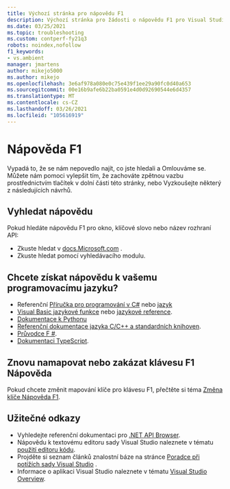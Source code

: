 ```yaml
---
title: Výchozí stránka pro nápovědu F1
description: Výchozí stránka pro žádosti o nápovědu F1 pro Visual Studio
ms.date: 03/25/2021
ms.topic: troubleshooting
ms.custom: contperf-fy21q3
robots: noindex,nofollow
f1_keywords:
- vs.ambient
manager: jmartens
author: mikejo5000
ms.author: mikejo
ms.openlocfilehash: 3e6af978a080e0c75e439f1ee29a90fc0d40a653
ms.sourcegitcommit: 00e16b9afe6b22ba0591e4d0d92690544e6d4357
ms.translationtype: MT
ms.contentlocale: cs-CZ
ms.lasthandoff: 03/26/2021
ms.locfileid: "105616919"
---
```

# <a name="f1-help"></a>Nápověda F1

Vypadá to, že se nám nepovedlo najít, co jste hledali a Omlouváme se. Můžete nám pomoci vylepšit tím, že zachováte zpětnou vazbu prostřednictvím tlačítek v dolní části této stránky, nebo Vyzkoušejte některý z následujících návrhů.

## <a name="search-for-help"></a>Vyhledat nápovědu

Pokud hledáte nápovědu F1 pro okno, klíčové slovo nebo název rozhraní API:

- Zkuste hledat v [docs.Microsoft.com](/) .
- Zkuste hledat pomocí vyhledávacího modulu.

## <a name="get-help-for-your-programming-language"></a>Chcete získat nápovědu k vašemu programovacímu jazyku?

- Referenční [Příručka pro programování v C#](/dotnet/csharp/programming-guide/) nebo [jazyk](/dotnet/csharp/language-reference/)
- [Visual Basic jazykové funkce](/dotnet/visual-basic/programming-guide/language-features/) nebo [jazykové reference](/dotnet/visual-basic/language-reference/).
- [Dokumentace k Pythonu](https://docs.python.org/)
- [Referenční dokumentace jazyka C/C++ a standardních knihoven](/cpp/cpp/c-cpp-language-and-standard-libraries).
- [Průvodce F #](/dotnet/fsharp/).
- [Dokumentaci TypeScript](https://www.typescriptlang.org/docs).

## <a name="re-map-or-disable-the-f1-help-key"></a>Znovu namapovat nebo zakázat klávesu F1 Nápověda

Pokud chcete změnit mapování klíče pro klávesu F1, přečtěte si téma [Změna klíče Nápověda F1](../not-in-toc/change-f1-help-key.md).

## <a name="useful-links"></a>Užitečné odkazy

- Vyhledejte referenční dokumentaci pro [.NET API Browser](/dotnet/api/).
- Nápovědu k textovému editoru sady Visual Studio naleznete v tématu [použití editoru kódu](../../ide/writing-code-in-the-code-and-text-editor.md).
- Projděte si seznam článků znalostní báze na stránce [Poradce při potížích sady Visual Studio](/troubleshoot/visualstudio/welcome-visual-studio/) .
- Informace o aplikaci Visual Studio naleznete v tématu [Visual Studio Overview](../../get-started/visual-studio-ide.md).